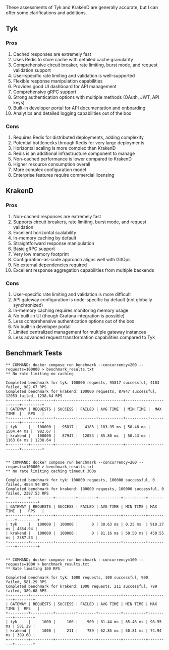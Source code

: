 These assessments of Tyk and KrakenD are generally accurate, but I can offer some clarifications and additions.

## Tyk

### Pros
1. Cached responses are extremely fast
2. Uses Redis to store cache with detailed cache granularity 
3. Comprehensive circuit breaker, rate limiting, burst mode, and request validation support
4. User-specific rate limiting and validation is well-supported
5. Flexible response manipulation capabilities
6. Provides good UI dashboard for API management
7. Comprehensive gRPC support
8. Strong authentication options with multiple methods (OAuth, JWT, API keys)
9. Built-in developer portal for API documentation and onboarding
10. Analytics and detailed logging capabilities out of the box

### Cons
1. Requires Redis for distributed deployments, adding complexity
2. Potential bottlenecks through Redis for very large deployments
3. Horizontal scaling is more complex than KrakenD
4. Redis is an additional infrastructure component to manage
5. Non-cached performance is lower compared to KrakenD
6. Higher resource consumption overall
7. More complex configuration model
8. Enterprise features require commercial licensing

## KrakenD

### Pros
1. Non-cached responses are extremely fast
2. Supports circuit breakers, rate limiting, burst mode, and request validation
3. Excellent horizontal scalability
4. In-memory caching by default
5. Straightforward response manipulation
6. Basic gRPC support
7. Very low memory footprint
8. Configuration-as-code approach aligns well with GitOps
9. No external dependencies required
10. Excellent response aggregation capabilities from multiple backends

### Cons
1. User-specific rate limiting and validation is more difficult
2. API gateway configuration is node-specific by default (not globally synchronized)
3. In-memory caching requires monitoring memory usage
4. No built-in UI (though Grafana integration is possible)
5. Less comprehensive authentication options out of the box
6. No built-in developer portal
7. Limited centralized management for multiple gateway instances
8. Less advanced request transformation capabilities compared to Tyk


## Benchmark Tests
```
** COMMAND: docker compose run benchmark --concurrency=200 --requests=100000 > benchmark_results.txt
** No rate limiting no caching

Completed benchmark for tyk: 100000 requests, 95817 successful, 4183 failed, 982.67 RPS
Completed benchmark for krakend: 100000 requests, 87947 successful, 12053 failed, 1238.64 RPS
+---------+----------+---------+--------+-----------+----------+------------+---------+
| GATEWAY | REQUESTS | SUCCESS | FAILED | AVG TIME  | MIN TIME |  MAX TIME  |   RPS   |
+---------+----------+---------+--------+-----------+----------+------------+---------+
| tyk     |   100000 |   95817 |   4183 | 183.95 ms | 50.48 ms | 1504.44 ms |  982.67 |
| krakend |   100000 |   87947 |  12053 | 85.80 ms  | 50.43 ms | 1163.04 ms | 1238.64 |
+---------+----------+---------+--------+-----------+----------+------------+---------+


** COMMAND: docker compose run benchmark --concurrency=200 --requests=100000 > benchmark_results.txt
** No rate limiting caching timeout 300s

Completed benchmark for tyk: 100000 requests, 100000 successful, 0 failed, 4854.94 RPS
Completed benchmark for krakend: 100000 requests, 100000 successful, 0 failed, 2387.53 RPS
+---------+----------+---------+--------+----------+----------+-----------+---------+
| GATEWAY | REQUESTS | SUCCESS | FAILED | AVG TIME | MIN TIME | MAX TIME  |   RPS   |
+---------+----------+---------+--------+----------+----------+-----------+---------+
| tyk     |   100000 |  100000 |      0 | 38.63 ms | 0.25 ms  | 910.27 ms | 4854.94 |
| krakend |   100000 |  100000 |      0 | 81.16 ms | 50.50 ms | 450.55 ms | 2387.53 |
+---------+----------+---------+--------+----------+----------+-----------+---------+


** COMMAND: docker compose run benchmark --concurrency=100 --requests=1000 > benchmark_results.txt
** Rate limiting 100 RPS

Completed benchmark for tyk: 1000 requests, 100 successful, 900 failed, 581.29 RPS
Completed benchmark for krakend: 1000 requests, 211 successful, 789 failed, 389.68 RPS
+---------+----------+---------+--------+----------+----------+----------+--------+
| GATEWAY | REQUESTS | SUCCESS | FAILED | AVG TIME | MIN TIME | MAX TIME |  RPS   |
+---------+----------+---------+--------+----------+----------+----------+--------+
| tyk     |     1000 |     100 |    900 | 81.44 ms | 65.46 ms | 98.55 ms | 581.29 |
| krakend |     1000 |     211 |    789 | 62.85 ms | 50.81 ms | 74.94 ms | 389.68 |
+---------+----------+---------+--------+----------+----------+----------+--------+


```